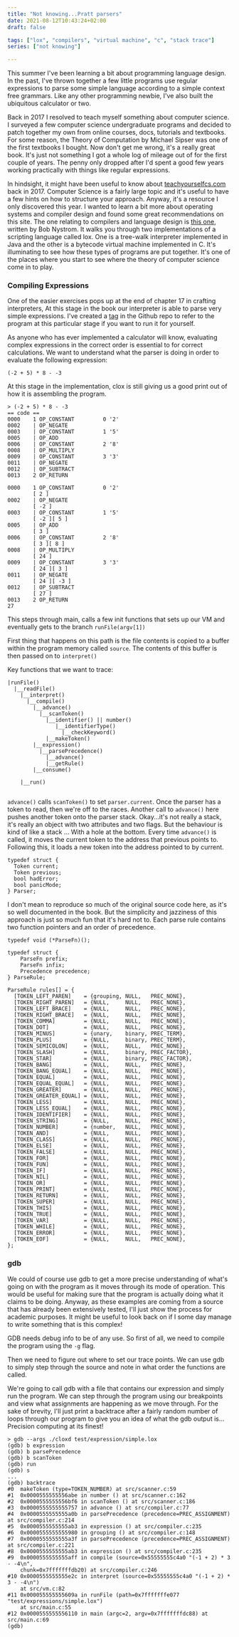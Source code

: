 ```yaml
---
title: "Not knowing...Pratt parsers"
date: 2021-08-12T10:43:24+02:00
draft: false

tags: ["lox", "compilers", "virtual machine", "c", "stack trace"]
series: ["not knowing"]

---
```


This summer I've been learning a bit about programming language design. In the
past, I've thrown together a few little programs use regular expressions to
parse some simple language according to a simple context free grammars. Like
any other programming newbie, I've also built the ubiquitous calculator or
two. 

Back in 2017 I resolved to teach myself something about computer science. I
surveyed a few computer science undergraduate programs and decided to patch
together my own from online courses, docs, tutorials and textbooks. 
For some reason, the Theory of Computation by Michael Sipser was one of the first
textbooks I bought. Now don't get me wrong, it's a really great book. It's just
not something I got a whole log of mileage out of for the first couple of
years. The penny only dropped after I'd spent a good few years working
practically with things like regular expressions. 

In hindsight, it might have been useful to know about [teachyourselfcs.com](https://www.teachyourselfcs.com) 
back in 2017. Computer Science is a fairly large topic and it's useful to have
a few hints on how to structure your approach. Anyway, it's a resource I only
discovered this year. I wanted to learn a bit more about operating systems and
compiler design and found some great recommendations on this site. The one
relating to compilers and language design is [this
one](https://www.craftinginterpreters.com), written by Bob Nystrom. It walks you through 
two implementations of a scripting language called lox. One is a tree-walk interpreter 
implemented in Java and the other is a bytecode virtual machine implemented in
C. It's illuminating to see how these types of programs are put together. It's
one of the places where you start to see where the theory of computer science
come in to play.

### Compiling Expressions

One of the easier exercises pops up at the end of chapter 17 in crafting
interpreters, At this stage in the book our interpreter is able to parse 
very simple expressions. I've created a [tag](https://www.github.com/adammccartney/clox/releases/tag/v0.17) 
in the Github repo to refer to the program at this particular stage if you 
want to run it for yourself.

As anyone who has ever implemented a calculator will know, evaluating complex
expressions in the correct order is essential to for correct calculations. We
want to understand what the parser is doing in order to evaluate the following
expression:
```
(-2 + 5) * 8 - -3
```

At this stage in the implementation, clox is still giving us a good print out of 
how it is assembling the program.

```
> (-2 + 5) * 8 - -3
== code ==
0000    1 OP_CONSTANT         0 '2'
0002    | OP_NEGATE
0003    | OP_CONSTANT         1 '5'
0005    | OP_ADD
0006    | OP_CONSTANT         2 '8'
0008    | OP_MULTIPLY
0009    | OP_CONSTANT         3 '3'
0011    | OP_NEGATE
0012    | OP_SUBTRACT
0013    2 OP_RETURN

0000    1 OP_CONSTANT         0 '2'
        [ 2 ]
0002    | OP_NEGATE
        [ -2 ]
0003    | OP_CONSTANT         1 '5'
        [ -2 ][ 5 ]
0005    | OP_ADD
        [ 3 ]
0006    | OP_CONSTANT         2 '8'
        [ 3 ][ 8 ]
0008    | OP_MULTIPLY
        [ 24 ]
0009    | OP_CONSTANT         3 '3'
        [ 24 ][ 3 ]
0011    | OP_NEGATE
        [ 24 ][ -3 ]
0012    | OP_SUBTRACT
        [ 27 ]
0013    2 OP_RETURN
27
```


This steps through main, calls a few init functions that sets up our VM and
eventually gets to the branch `runFile(argv[1])`

First thing that happens on this path is the file contents is copied to a
buffer within the program memory called `source`. The contents of this buffer 
is then passed on to `interpret()` 

Key functions that we want to trace:
```
|runFile()
  |__readFile()
    |__interpret()
      |__compile()
        |__advance() 
          |__scanToken()
            |__identifier() || number()
               |__identifierType()
                 |__checkKeyword()
            |__makeToken()
        |__expression()
          |__parsePrecedence()
            |__advance()
            |__getRule()
        |__consume()

    |__run()


```

`advance()` calls `scanToken()` to set `parser.current`. Once the parser has a
token to read, then we're off to the races. Another call to `advance()` here
pushes another token onto the parser stack. Okay...it's not really a stack,
it's really an object with two attributes and two flags. But the behaviour is
kind of like a stack ... With a hole at the bottom. Every time `advance()` is
called, it moves the current token to the address that previous points to.
Following this, it loads a new token into the address pointed to by current. 

```
typedef struct {
  Token current;
  Token previous;
  bool hadError;
  bool panicMode;
} Parser;

```

I don't mean to reproduce so much of the original source code here, 
as it's so well documented in the book. But the simplicity and
jazziness of this approach is just so much fun that it's hard not to.
Each parse rule contains two function pointers and an order of precedence.

```
typedef void (*ParseFn)();

typedef struct {
    ParseFn prefix;
    ParseFn infix;
    Precedence precedence;
} ParseRule;

ParseRule rules[] = {
  [TOKEN_LEFT_PAREN]    = {grouping, NULL,   PREC_NONE},
  [TOKEN_RIGHT_PAREN]   = {NULL,     NULL,   PREC_NONE},
  [TOKEN_LEFT_BRACE]    = {NULL,     NULL,   PREC_NONE}, 
  [TOKEN_RIGHT_BRACE]   = {NULL,     NULL,   PREC_NONE},
  [TOKEN_COMMA]         = {NULL,     NULL,   PREC_NONE},
  [TOKEN_DOT]           = {NULL,     NULL,   PREC_NONE},
  [TOKEN_MINUS]         = {unary,    binary, PREC_TERM},
  [TOKEN_PLUS]          = {NULL,     binary, PREC_TERM},
  [TOKEN_SEMICOLON]     = {NULL,     NULL,   PREC_NONE},
  [TOKEN_SLASH]         = {NULL,     binary, PREC_FACTOR},
  [TOKEN_STAR]          = {NULL,     binary, PREC_FACTOR},
  [TOKEN_BANG]          = {NULL,     NULL,   PREC_NONE},
  [TOKEN_BANG_EQUAL]    = {NULL,     NULL,   PREC_NONE},
  [TOKEN_EQUAL]         = {NULL,     NULL,   PREC_NONE},
  [TOKEN_EQUAL_EQUAL]   = {NULL,     NULL,   PREC_NONE},
  [TOKEN_GREATER]       = {NULL,     NULL,   PREC_NONE},
  [TOKEN_GREATER_EQUAL] = {NULL,     NULL,   PREC_NONE},
  [TOKEN_LESS]          = {NULL,     NULL,   PREC_NONE},
  [TOKEN_LESS_EQUAL]    = {NULL,     NULL,   PREC_NONE},
  [TOKEN_IDENTIFIER]    = {NULL,     NULL,   PREC_NONE},
  [TOKEN_STRING]        = {NULL,     NULL,   PREC_NONE},
  [TOKEN_NUMBER]        = {number,   NULL,   PREC_NONE},
  [TOKEN_AND]           = {NULL,     NULL,   PREC_NONE},
  [TOKEN_CLASS]         = {NULL,     NULL,   PREC_NONE},
  [TOKEN_ELSE]          = {NULL,     NULL,   PREC_NONE},
  [TOKEN_FALSE]         = {NULL,     NULL,   PREC_NONE},
  [TOKEN_FOR]           = {NULL,     NULL,   PREC_NONE},
  [TOKEN_FUN]           = {NULL,     NULL,   PREC_NONE},
  [TOKEN_IF]            = {NULL,     NULL,   PREC_NONE},
  [TOKEN_NIL]           = {NULL,     NULL,   PREC_NONE},
  [TOKEN_OR]            = {NULL,     NULL,   PREC_NONE},
  [TOKEN_PRINT]         = {NULL,     NULL,   PREC_NONE},
  [TOKEN_RETURN]        = {NULL,     NULL,   PREC_NONE},
  [TOKEN_SUPER]         = {NULL,     NULL,   PREC_NONE},
  [TOKEN_THIS]          = {NULL,     NULL,   PREC_NONE},
  [TOKEN_TRUE]          = {NULL,     NULL,   PREC_NONE},
  [TOKEN_VAR]           = {NULL,     NULL,   PREC_NONE},
  [TOKEN_WHILE]         = {NULL,     NULL,   PREC_NONE},
  [TOKEN_ERROR]         = {NULL,     NULL,   PREC_NONE},
  [TOKEN_EOF]           = {NULL,     NULL,   PREC_NONE},
};
```


### gdb

We could of course use gdb to get a more precise understanding of what's going
on with the program as it moves through its mode of operation. This would be
useful for making sure that the program is actually doing what it claims to be
doing. Anyway, as these examples are coming from a source that has already been
extensively tested, I'll just show the process for academic purposes. It might
be useful to look back on if I some day manage to write something that is this
complex! 

GDB needs debug info to be of any use. So first of all, we need to compile the
program using the `-g` flag.  

Then we need to figure out where to set our trace points. We can use gdb to
simply step through the source and note in what order the functions are called.

We're going to call gdb with a file that contains our expression and simply run
the program. We can step through the program using our breakpoints and view
what assignments are happening as we move through. For the sake of brevity,
I'll just print a backtrace after a fairly random number of loops through our
program to give you an idea of what the gdb output is... Precision computing at
its finest! 

```
> gdb --args ./cloxd test/expression/simple.lox
(gdb) b expression
(gdb) b parsePrecedence
(gdb) b scanToken
(gdb) run
(gdb) s
...
(gdb) backtrace
#0  makeToken (type=TOKEN_NUMBER) at src/scanner.c:59
#1  0x0000555555556abe in number () at src/scanner.c:162
#2  0x0000555555556bf6 in scanToken () at src/scanner.c:186
#3  0x0000555555555757 in advance () at src/compiler.c:77
#4  0x0000555555555a0b in parsePrecedence (precedence=PREC_ASSIGNMENT) at src/compiler.c:214
#5  0x0000555555555ab3 in expression () at src/compiler.c:235
#6  0x0000555555555980 in grouping () at src/compiler.c:148
#7  0x0000555555555a3f in parsePrecedence (precedence=PREC_ASSIGNMENT) at src/compiler.c:221
#8  0x0000555555555ab3 in expression () at src/compiler.c:235
#9  0x0000555555555aff in compile (source=0x55555555c4a0 "(-1 + 2) * 3 - -4\n",
    chunk=0x7fffffffdb20) at src/compiler.c:246
#10 0x0000555555555e2c in interpret (source=0x55555555c4a0 "(-1 + 2) * 3 - -4\n")
    at src/vm.c:82
#11 0x000055555555609a in runFile (path=0x7fffffffe077 "test/expressions/simple.lox")
    at src/main.c:55
#12 0x0000555555556110 in main (argc=2, argv=0x7fffffffdc88) at src/main.c:69
(gdb)
```
